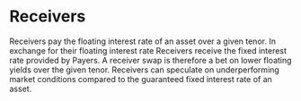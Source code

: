 # Receivers

Receivers pay the floating interest rate of an asset over a given tenor. In
exchange for their floating interest rate Receivers receive the fixed interest
rate provided by Payers. A receiver swap is therefore a bet on lower floating
yields over the given tenor. Receivers can speculate on underperforming market
conditions compared to the guaranteed fixed interest rate of an asset.
